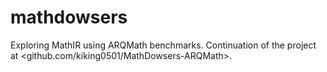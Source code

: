 # mathdowsers
Exploring MathIR using ARQMath benchmarks. Continuation of the project at &lt;github.com/kiking0501/MathDowsers-ARQMath>.
